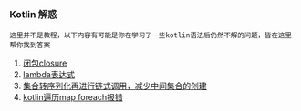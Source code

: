 ### Kotlin 解惑

    这里并不是教程，以下内容有可能是你在学习了一些kotlin语法后仍然不解的问题，皆在这里帮你找到答案

1. [闭包closure](https://github.com/UCodeUStory/Relax/tree/master/source/closure.md)
2. [lambda表达式](https://github.com/UCodeUStory/Relax/tree/master/source/lambda.md)
3. [集合转序列化再进行链式调用，减少中间集合的创建](https://github.com/UCodeUStory/Relax/tree/master/source/sequence.md)
4. [kotlin遍历map foreach报错](https://github.com/UCodeUStory/Relax/tree/master/source/kotlin_map_error.md)
